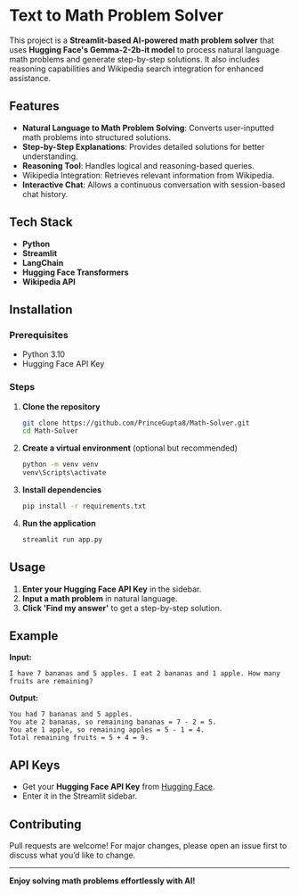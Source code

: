 # Text to Math Problem Solver

This project is a **Streamlit-based AI-powered math problem solver** that uses **Hugging Face's Gemma-2-2b-it model** to process natural language math problems and generate step-by-step solutions. It also includes reasoning capabilities and Wikipedia search integration for enhanced assistance.

## Features

- **Natural Language to Math Problem Solving**: Converts user-inputted math problems into structured solutions.
- **Step-by-Step Explanations**: Provides detailed solutions for better understanding.
- **Reasoning Tool**: Handles logical and reasoning-based queries.
- Wikipedia Integration: Retrieves relevant information from Wikipedia.
- **Interactive Chat**: Allows a continuous conversation with session-based chat history.

## Tech Stack

- **Python**
- **Streamlit**
- **LangChain**
- **Hugging Face Transformers**
- **Wikipedia API**

## Installation

### Prerequisites

- Python 3.10
- Hugging Face API Key

### Steps

1. **Clone the repository**
   ```bash
   git clone https://github.com/PrinceGupta8/Math-Solver.git
   cd Math-Solver
   ```
2. **Create a virtual environment** (optional but recommended)
   ```bash
   python -m venv venv
   venv\Scripts\activate
   ```
3. **Install dependencies**
   ```bash
   pip install -r requirements.txt
   ```
4. **Run the application**
   ```bash
   streamlit run app.py
   ```

## Usage

1. **Enter your Hugging Face API Key** in the sidebar.
2. **Input a math problem** in natural language.
3. **Click 'Find my answer'** to get a step-by-step solution.

## Example

**Input:**

```
I have 7 bananas and 5 apples. I eat 2 bananas and 1 apple. How many fruits are remaining?
```

**Output:**

```
You had 7 bananas and 5 apples.
You ate 2 bananas, so remaining bananas = 7 - 2 = 5.
You ate 1 apple, so remaining apples = 5 - 1 = 4.
Total remaining fruits = 5 + 4 = 9.
```

## API Keys

- Get your **Hugging Face API Key** from [Hugging Face](https://huggingface.co/settings/tokens).
- Enter it in the Streamlit sidebar.

## Contributing

Pull requests are welcome! For major changes, please open an issue first to discuss what you’d like to change.

---

**Enjoy solving math problems effortlessly with AI!**

